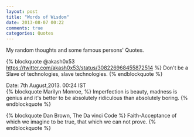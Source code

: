```yaml
---
layout: post
title: "Words of Wisdom"
date: 2013-08-07 00:22
comments: true
categories: Quotes
---
```


My random thoughts and some famous persons' Quotes.
<!--more-->

{% blockquote @akash0x53 https://twitter.com/akash0x53/status/308226968455872514 %}
Don't be a Slave of technologies, slave technologies. 
{% endblockquote %}  

Date: 7th August,2013. 00:24 IST  
{% blockquote Marilyn Monroe, %}
Imperfection is beauty, madness is genius and it's better to be absolutely ridiculous than absolutely boring.
{% endblockquote %}  

{% blockquote Dan Brown, The Da vinci Code %}
Faith-Acceptance of which we imagine to be true, that which we can not prove.
{% endblockquote %}

